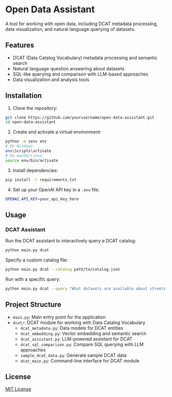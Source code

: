 # Open Data Assistant

A tool for working with open data, including DCAT metadata processing, data visualization, and natural language querying of datasets.

## Features

- DCAT (Data Catalog Vocabulary) metadata processing and semantic search
- Natural language question answering about datasets
- SQL-like querying and comparison with LLM-based approaches
- Data visualization and analysis tools

## Installation

1. Clone the repository:
```bash
git clone https://github.com/yourusername/open-data-assistant.git
cd open-data-assistant
```

2. Create and activate a virtual environment:
```bash
python -m venv env
# On Windows
env\Scripts\activate
# On macOS/Linux
source env/bin/activate
```

3. Install dependencies:
```bash
pip install -r requirements.txt
```

4. Set up your OpenAI API key in a `.env` file:
```bash
OPENAI_API_KEY=your_api_key_here
```

## Usage

### DCAT Assistant

Run the DCAT assistant to interactively query a DCAT catalog:

```bash
python main.py dcat
```

Specify a custom catalog file:

```bash
python main.py dcat --catalog path/to/catalog.json
```

Run with a specific query:

```bash
python main.py dcat --query "What datasets are available about streets?"
```

## Project Structure

- `main.py`: Main entry point for the application
- `dcat/`: DCAT module for working with Data Catalog Vocabulary
  - `dcat_metadata.py`: Data models for DCAT entities
  - `dcat_embedding.py`: Vector embedding and semantic search
  - `dcat_assistant.py`: LLM-powered assistant for DCAT
  - `dcat_sql_comparison.py`: Compare SQL querying with LLM approaches
  - `sample_dcat_data.py`: Generate sample DCAT data
  - `dcat_main.py`: Command-line interface for DCAT module

## License

[MIT License](LICENSE)
